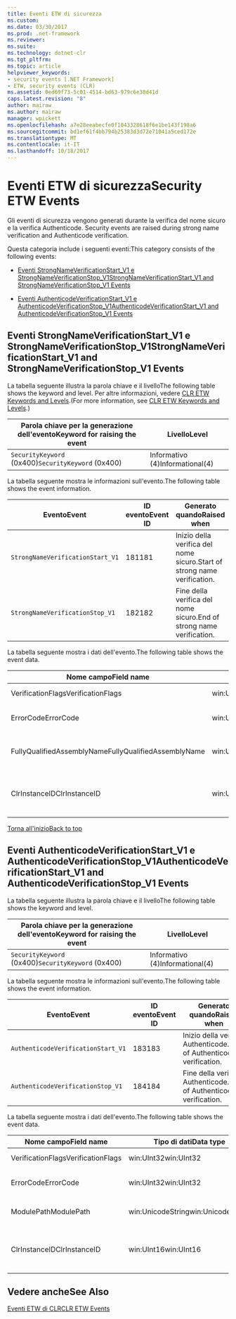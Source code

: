 ```yaml
---
title: Eventi ETW di sicurezza
ms.custom: 
ms.date: 03/30/2017
ms.prod: .net-framework
ms.reviewer: 
ms.suite: 
ms.technology: dotnet-clr
ms.tgt_pltfrm: 
ms.topic: article
helpviewer_keywords:
- security events [.NET Framework]
- ETW, security events (CLR)
ms.assetid: 0ed69f73-5c01-4514-bd63-979c6e38d41d
caps.latest.revision: "8"
author: mairaw
ms.author: mairaw
manager: wpickett
ms.openlocfilehash: a7e28eeabecfe0f1043328618f6e1be143f198a6
ms.sourcegitcommit: bd1ef61f4bb794b25383d3d72e71041a5ced172e
ms.translationtype: MT
ms.contentlocale: it-IT
ms.lasthandoff: 10/18/2017
---
```

# <a name="security-etw-events"></a><span data-ttu-id="2c0df-102">Eventi ETW di sicurezza</span><span class="sxs-lookup"><span data-stu-id="2c0df-102">Security ETW Events</span></span>
<span data-ttu-id="2c0df-103"><a name="top"></a> Gli eventi di sicurezza vengono generati durante la verifica del nome sicuro e la verifica Authenticode.</span><span class="sxs-lookup"><span data-stu-id="2c0df-103"><a name="top"></a> Security events are raised during strong name verification and Authenticode verification.</span></span>  
  
 <span data-ttu-id="2c0df-104">Questa categoria include i seguenti eventi:</span><span class="sxs-lookup"><span data-stu-id="2c0df-104">This category consists of the following events:</span></span>  
  
-   [<span data-ttu-id="2c0df-105">Eventi StrongNameVerificationStart_V1 e StrongNameVerificationStop_V1</span><span class="sxs-lookup"><span data-stu-id="2c0df-105">StrongNameVerificationStart_V1 and StrongNameVerificationStop_V1 Events</span></span>](#strongnameverificationstart_v1_and_strongnameverificationstop_v1_events)  
  
-   [<span data-ttu-id="2c0df-106">Eventi AuthenticodeVerificationStart_V1 e AuthenticodeVerificationStop_V1</span><span class="sxs-lookup"><span data-stu-id="2c0df-106">AuthenticodeVerificationStart_V1 and AuthenticodeVerificationStop_V1 Events</span></span>](#authenticodeverificationstart_v1_and_authenticodeverificationstop_v1_events)  
  
<a name="strongnameverificationstart_v1_and_strongnameverificationstop_v1_events"></a>   
## <a name="strongnameverificationstartv1-and-strongnameverificationstopv1-events"></a><span data-ttu-id="2c0df-107">Eventi StrongNameVerificationStart_V1 e StrongNameVerificationStop_V1</span><span class="sxs-lookup"><span data-stu-id="2c0df-107">StrongNameVerificationStart_V1 and StrongNameVerificationStop_V1 Events</span></span>  
 <span data-ttu-id="2c0df-108">La tabella seguente illustra la parola chiave e il livello</span><span class="sxs-lookup"><span data-stu-id="2c0df-108">The following table shows the keyword and level.</span></span> <span data-ttu-id="2c0df-109">Per altre informazioni, vedere [CLR ETW Keywords and Levels](../../../docs/framework/performance/clr-etw-keywords-and-levels.md).</span><span class="sxs-lookup"><span data-stu-id="2c0df-109">(For more information, see [CLR ETW Keywords and Levels](../../../docs/framework/performance/clr-etw-keywords-and-levels.md).)</span></span>  
  
|<span data-ttu-id="2c0df-110">Parola chiave per la generazione dell'evento</span><span class="sxs-lookup"><span data-stu-id="2c0df-110">Keyword for raising the event</span></span>|<span data-ttu-id="2c0df-111">Livello</span><span class="sxs-lookup"><span data-stu-id="2c0df-111">Level</span></span>|  
|-----------------------------------|-----------|  
|<span data-ttu-id="2c0df-112">`SecurityKeyword` (0x400)</span><span class="sxs-lookup"><span data-stu-id="2c0df-112">`SecurityKeyword` (0x400)</span></span>|<span data-ttu-id="2c0df-113">Informativo (4)</span><span class="sxs-lookup"><span data-stu-id="2c0df-113">Informational(4)</span></span>|  
  
 <span data-ttu-id="2c0df-114">La tabella seguente mostra le informazioni sull'evento.</span><span class="sxs-lookup"><span data-stu-id="2c0df-114">The following table shows the event information.</span></span>  
  
|<span data-ttu-id="2c0df-115">Evento</span><span class="sxs-lookup"><span data-stu-id="2c0df-115">Event</span></span>|<span data-ttu-id="2c0df-116">ID evento</span><span class="sxs-lookup"><span data-stu-id="2c0df-116">Event ID</span></span>|<span data-ttu-id="2c0df-117">Generato quando</span><span class="sxs-lookup"><span data-stu-id="2c0df-117">Raised when</span></span>|  
|-----------|--------------|-----------------|  
|`StrongNameVerificationStart_V1`|<span data-ttu-id="2c0df-118">181</span><span class="sxs-lookup"><span data-stu-id="2c0df-118">181</span></span>|<span data-ttu-id="2c0df-119">Inizio della verifica del nome sicuro.</span><span class="sxs-lookup"><span data-stu-id="2c0df-119">Start of strong name verification.</span></span>|  
|`StrongNameVerificationStop_V1`|<span data-ttu-id="2c0df-120">182</span><span class="sxs-lookup"><span data-stu-id="2c0df-120">182</span></span>|<span data-ttu-id="2c0df-121">Fine della verifica del nome sicuro.</span><span class="sxs-lookup"><span data-stu-id="2c0df-121">End of strong name verification.</span></span>|  
  
 <span data-ttu-id="2c0df-122">La tabella seguente mostra i dati dell'evento.</span><span class="sxs-lookup"><span data-stu-id="2c0df-122">The following table shows the event data.</span></span>  
  
|<span data-ttu-id="2c0df-123">Nome campo</span><span class="sxs-lookup"><span data-stu-id="2c0df-123">Field name</span></span>|<span data-ttu-id="2c0df-124">Tipo di dati</span><span class="sxs-lookup"><span data-stu-id="2c0df-124">Data type</span></span>|<span data-ttu-id="2c0df-125">Descrizione</span><span class="sxs-lookup"><span data-stu-id="2c0df-125">Description</span></span>|  
|----------------|---------------|-----------------|  
|<span data-ttu-id="2c0df-126">VerificationFlags</span><span class="sxs-lookup"><span data-stu-id="2c0df-126">VerificationFlags</span></span>|<span data-ttu-id="2c0df-127">win:UInt32</span><span class="sxs-lookup"><span data-stu-id="2c0df-127">win:UInt32</span></span>|<span data-ttu-id="2c0df-128">Flag di verifica.</span><span class="sxs-lookup"><span data-stu-id="2c0df-128">The verification flags.</span></span>|  
|<span data-ttu-id="2c0df-129">ErrorCode</span><span class="sxs-lookup"><span data-stu-id="2c0df-129">ErrorCode</span></span>|<span data-ttu-id="2c0df-130">win:UInt32</span><span class="sxs-lookup"><span data-stu-id="2c0df-130">win:UInt32</span></span>|<span data-ttu-id="2c0df-131">Codice errore HResult.</span><span class="sxs-lookup"><span data-stu-id="2c0df-131">The HResult error code.</span></span>|  
|<span data-ttu-id="2c0df-132">FullyQualifiedAssemblyName</span><span class="sxs-lookup"><span data-stu-id="2c0df-132">FullyQualifiedAssemblyName</span></span>|<span data-ttu-id="2c0df-133">win:UnicodeString</span><span class="sxs-lookup"><span data-stu-id="2c0df-133">win:UnicodeString</span></span>|<span data-ttu-id="2c0df-134">Nome completo dell'assembly.</span><span class="sxs-lookup"><span data-stu-id="2c0df-134">The fully qualified assembly name.</span></span>|  
|<span data-ttu-id="2c0df-135">ClrInstanceID</span><span class="sxs-lookup"><span data-stu-id="2c0df-135">ClrInstanceID</span></span>|<span data-ttu-id="2c0df-136">win:UInt16</span><span class="sxs-lookup"><span data-stu-id="2c0df-136">win:UInt16</span></span>|<span data-ttu-id="2c0df-137">ID univoco per l'istanza di CLR o CoreCLR.</span><span class="sxs-lookup"><span data-stu-id="2c0df-137">Unique ID for the instance of CLR or CoreCLR.</span></span>|  
  
 [<span data-ttu-id="2c0df-138">Torna all'inizio</span><span class="sxs-lookup"><span data-stu-id="2c0df-138">Back to top</span></span>](#top)  
  
<a name="authenticodeverificationstart_v1_and_authenticodeverificationstop_v1_events"></a>   
## <a name="authenticodeverificationstartv1-and-authenticodeverificationstopv1-events"></a><span data-ttu-id="2c0df-139">Eventi AuthenticodeVerificationStart_V1 e AuthenticodeVerificationStop_V1</span><span class="sxs-lookup"><span data-stu-id="2c0df-139">AuthenticodeVerificationStart_V1 and AuthenticodeVerificationStop_V1 Events</span></span>  
 <span data-ttu-id="2c0df-140">La tabella seguente illustra la parola chiave e il livello</span><span class="sxs-lookup"><span data-stu-id="2c0df-140">The following table shows the keyword and level.</span></span>  
  
|<span data-ttu-id="2c0df-141">Parola chiave per la generazione dell'evento</span><span class="sxs-lookup"><span data-stu-id="2c0df-141">Keyword for raising the event</span></span>|<span data-ttu-id="2c0df-142">Livello</span><span class="sxs-lookup"><span data-stu-id="2c0df-142">Level</span></span>|  
|-----------------------------------|-----------|  
|<span data-ttu-id="2c0df-143">`SecurityKeyword` (0x400)</span><span class="sxs-lookup"><span data-stu-id="2c0df-143">`SecurityKeyword` (0x400)</span></span>|<span data-ttu-id="2c0df-144">Informativo (4)</span><span class="sxs-lookup"><span data-stu-id="2c0df-144">Informational(4)</span></span>|  
  
 <span data-ttu-id="2c0df-145">La tabella seguente mostra le informazioni sull'evento.</span><span class="sxs-lookup"><span data-stu-id="2c0df-145">The following table shows the event information.</span></span>  
  
|<span data-ttu-id="2c0df-146">Evento</span><span class="sxs-lookup"><span data-stu-id="2c0df-146">Event</span></span>|<span data-ttu-id="2c0df-147">ID evento</span><span class="sxs-lookup"><span data-stu-id="2c0df-147">Event ID</span></span>|<span data-ttu-id="2c0df-148">Generato quando</span><span class="sxs-lookup"><span data-stu-id="2c0df-148">Raised when</span></span>|  
|-----------|--------------|-----------------|  
|`AuthenticodeVerificationStart_V1`|<span data-ttu-id="2c0df-149">183</span><span class="sxs-lookup"><span data-stu-id="2c0df-149">183</span></span>|<span data-ttu-id="2c0df-150">Inizio della verifica Authenticode.</span><span class="sxs-lookup"><span data-stu-id="2c0df-150">Start of Authenticode verification.</span></span>|  
|`AuthenticodeVerificationStop_V1`|<span data-ttu-id="2c0df-151">184</span><span class="sxs-lookup"><span data-stu-id="2c0df-151">184</span></span>|<span data-ttu-id="2c0df-152">Fine della verifica Authenticode.</span><span class="sxs-lookup"><span data-stu-id="2c0df-152">End of Authenticode verification.</span></span>|  
  
 <span data-ttu-id="2c0df-153">La tabella seguente mostra i dati dell'evento.</span><span class="sxs-lookup"><span data-stu-id="2c0df-153">The following table shows the event data.</span></span>  
  
|<span data-ttu-id="2c0df-154">Nome campo</span><span class="sxs-lookup"><span data-stu-id="2c0df-154">Field name</span></span>|<span data-ttu-id="2c0df-155">Tipo di dati</span><span class="sxs-lookup"><span data-stu-id="2c0df-155">Data type</span></span>|<span data-ttu-id="2c0df-156">Descrizione</span><span class="sxs-lookup"><span data-stu-id="2c0df-156">Description</span></span>|  
|----------------|---------------|-----------------|  
|<span data-ttu-id="2c0df-157">VerificationFlags</span><span class="sxs-lookup"><span data-stu-id="2c0df-157">VerificationFlags</span></span>|<span data-ttu-id="2c0df-158">win:UInt32</span><span class="sxs-lookup"><span data-stu-id="2c0df-158">win:UInt32</span></span>|<span data-ttu-id="2c0df-159">Flag di verifica.</span><span class="sxs-lookup"><span data-stu-id="2c0df-159">The verification flags.</span></span>|  
|<span data-ttu-id="2c0df-160">ErrorCode</span><span class="sxs-lookup"><span data-stu-id="2c0df-160">ErrorCode</span></span>|<span data-ttu-id="2c0df-161">win:UInt32</span><span class="sxs-lookup"><span data-stu-id="2c0df-161">win:UInt32</span></span>|<span data-ttu-id="2c0df-162">Codice errore HResult.</span><span class="sxs-lookup"><span data-stu-id="2c0df-162">The HResult error code.</span></span>|  
|<span data-ttu-id="2c0df-163">ModulePath</span><span class="sxs-lookup"><span data-stu-id="2c0df-163">ModulePath</span></span>|<span data-ttu-id="2c0df-164">win:UnicodeString</span><span class="sxs-lookup"><span data-stu-id="2c0df-164">win:UnicodeString</span></span>|<span data-ttu-id="2c0df-165">Percorso del modulo.</span><span class="sxs-lookup"><span data-stu-id="2c0df-165">The module path.</span></span>|  
|<span data-ttu-id="2c0df-166">ClrInstanceID</span><span class="sxs-lookup"><span data-stu-id="2c0df-166">ClrInstanceID</span></span>|<span data-ttu-id="2c0df-167">win:UInt16</span><span class="sxs-lookup"><span data-stu-id="2c0df-167">win:UInt16</span></span>|<span data-ttu-id="2c0df-168">ID univoco per l'istanza di CLR o CoreCLR.</span><span class="sxs-lookup"><span data-stu-id="2c0df-168">Unique ID for the instance of CLR or CoreCLR.</span></span>|  
  
## <a name="see-also"></a><span data-ttu-id="2c0df-169">Vedere anche</span><span class="sxs-lookup"><span data-stu-id="2c0df-169">See Also</span></span>  
 [<span data-ttu-id="2c0df-170">Eventi ETW di CLR</span><span class="sxs-lookup"><span data-stu-id="2c0df-170">CLR ETW Events</span></span>](../../../docs/framework/performance/clr-etw-events.md)
